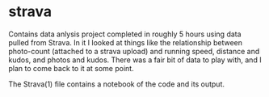 # strava
Contains data anlysis project completed in roughly 5 hours using data pulled from Strava. In it I looked at things like the relationship between photo-count (attached to a strava upload) and running speed, distance and kudos, and photos and kudos. There was a fair bit of data to play with, and I plan to come back to it at some point. 

The Strava(1) file contains a notebook of the code and its output. 
